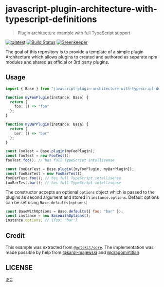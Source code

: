 # javascript-plugin-architecture-with-typescript-definitions

> Plugin architecture example with full TypeScript support

[![@latest](https://img.shields.io/npm/v/javascript-plugin-architecture-with-typescript-definitions.svg)](https://www.npmjs.com/package/javascript-plugin-architecture-with-typescript-definitions)
[![Build Status](https://github.com/gr2m/javascript-plugin-architecture-with-typescript-definitions/workflows/Test/badge.svg)](https://github.com/gr2m/javascript-plugin-architecture-with-typescript-definitions/actions)
[![Greenkeeper](https://badges.greenkeeper.io/gr2m/javascript-plugin-architecture-with-typescript-definitions.svg)](https://greenkeeper.io/)

The goal of this repository is to provide a template of a simple plugin Architecture which allows plugins to created and authored as separate npm modules and shared as official or 3rd party plugins.

## Usage

```ts
import { Base } from "javascript-plugin-architecture-with-typescript-definitions";

function myFooPlugin(instance: Base) {
  return {
    foo: () => "foo"
  };
}

function myBarPlugin(instance: Base) {
  return {
    bar: () => "bar"
  };
}

const FooTest = Base.plugin(myFooPlugin);
const fooTest = new FooTest();
fooTest.foo(); // has full TypeScript intellisense

const FooBarTest = Base.plugin([myFooPlugin, myBarPlugin]);
const fooBarTest = new FooBarTest();
fooBarTest.foo(); // has full TypeScript intellisense
fooBarTest.bar(); // has full TypeScript intellisense
```

The constructor accepts an optional `options` object which is passed to the plugins as second argument and stored in `instance.options`. Default options can be set using `Base.defaults(options)`

```js
const BaseWithOptions = Base.defaults({ foo: "bar" });
const instance = new BaseWithOptions();
instance.options; // {foo: 'bar'}
```

## Credit

This example was extracted from [`@octokit/core`](https://github.com/gr2m/javascript-plugin-architecture-with-typescript-definitions). The implementation was made possible by help from [@karol-majewski](https://github.com/karol-majewski) and [@dragomirtitian](https://github.com/dragomirtitian).

## LICENSE

[ISC](LICENSE)
